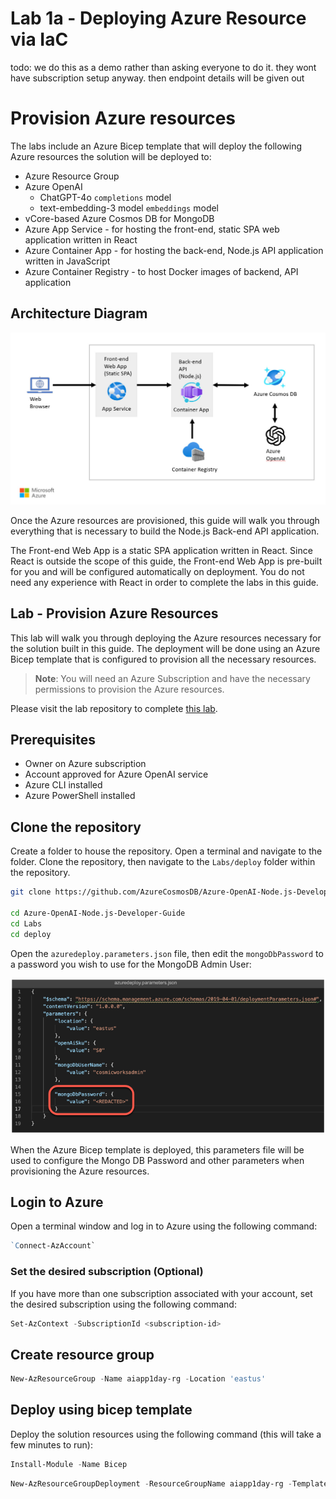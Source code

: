 # Lab 1a - Deploying Azure Resource via IaC

todo: we do this as a demo rather than asking everyone to do it. they wont have subscription setup anyway. then endpoint details will be given out


# Provision Azure resources

The labs include an Azure Bicep template that will deploy the following Azure resources the solution will be deployed to:

- Azure Resource Group
- Azure OpenAI
  - ChatGPT-4o `completions` model
  - text-embedding-3 model `embeddings` model
- vCore-based Azure Cosmos DB for MongoDB
- Azure App Service - for hosting the front-end, static SPA web application written in React
- Azure Container App - for hosting the back-end, Node.js API application written in JavaScript
- Azure Container Registry - to host Docker images of backend, API application

## Architecture Diagram

![Solution architecture diagram showing how the Azure services deployed are connected](media/architecture.jpg)

Once the Azure resources are provisioned, this guide will walk you through everything that is necessary to build the Node.js Back-end API application.

The Front-end Web App is a static SPA application written in React. Since React is outside the scope of this guide, the Front-end Web App is pre-built for you and will be configured automatically on deployment. You do not need any experience with React in order to complete the labs in this guide.

## Lab - Provision Azure Resources

This lab will walk you through deploying the Azure resources necessary for the solution built in this guide. The deployment will be done using an Azure Bicep template that is configured to provision all the necessary resources.

> **Note**: You will need an Azure Subscription and have the necessary permissions to provision the Azure resources.

Please visit the lab repository to complete [this lab](https://github.com/AzureCosmosDB/Azure-OpenAI-Node.js-Developer-Guide/blob/main/Labs/deploy/deploy.md).


## Prerequisites

- Owner on Azure subscription
- Account approved for Azure OpenAI service
- Azure CLI installed
- Azure PowerShell installed

## Clone the repository

Create a folder to house the repository. Open a terminal and navigate to the folder. Clone the repository, then navigate to the `Labs/deploy` folder within the repository.

```bash
git clone https://github.com/AzureCosmosDB/Azure-OpenAI-Node.js-Developer-Guide.git

cd Azure-OpenAI-Node.js-Developer-Guide
cd Labs
cd deploy
```

Open the `azuredeploy.parameters.json` file, then edit the `mongoDbPassword` to a password you wish to use for the MongoDB Admin User:

![editing the azuredeploy.parameters.json file with mongoDBPassword parameter highlighted](images/editor-azuredeploy-parameters-json-password.png)

When the Azure Bicep template is deployed, this parameters file will be used to configure the Mongo DB Password and other parameters when provisioning the Azure resources.

## Login to Azure

Open a terminal window and log in to Azure using the following command:

```Powershell
`Connect-AzAccount`
```

### Set the desired subscription (Optional)

If you have more than one subscription associated with your account, set the desired subscription using the following command:

```Powershell
Set-AzContext -SubscriptionId <subscription-id>
```

## Create resource group

```Powershell
New-AzResourceGroup -Name aiapp1day-rg -Location 'eastus'
```


## Deploy using bicep template

Deploy the solution resources using the following command (this will take a few minutes to run):

```Powershell
Install-Module -Name Bicep
```

```Powershell
New-AzResourceGroupDeployment -ResourceGroupName aiapp1day-rg -TemplateFile .\azuredeploy.bicep -TemplateParameterFile .\azuredeploy.parameters.json -c
```
